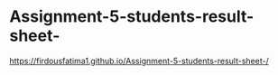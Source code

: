 # Assignment-5-students-result-sheet-


https://firdousfatima1.github.io/Assignment-5-students-result-sheet-/
